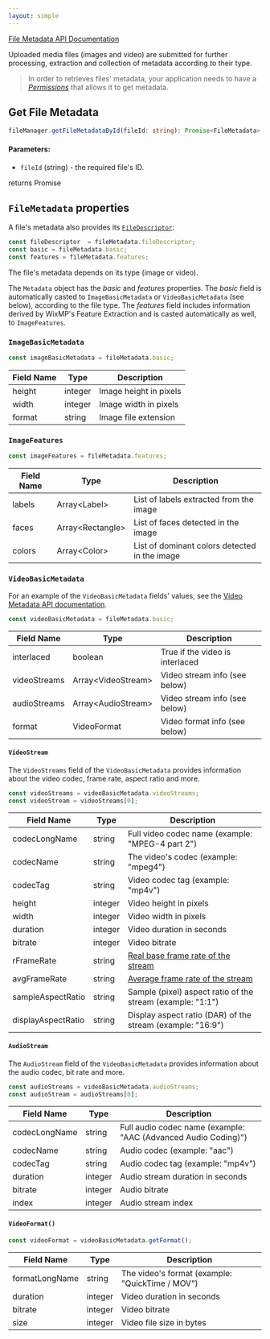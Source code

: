 ```yaml
---
layout: simple
---
```


[File Metadata API Documentation](https://support.wixmp.com/en/article/file-metadata)

Uploaded media files (images and video) are submitted for further processing, extraction and collection of metadata according to their type. 

> In order to retrieves files' metadata, your application needs to have a _[Permissions](https://support.wixmp.com/en/article/file-metadata#relevant-permission-settings)_
 that allows it to get metadata.

## Get File Metadata

```typescript
fileManager.getFileMetadataById(fileId: string): Promise<FileMetadata>
```
#### Parameters: 
- `fileId` (string) - the required file's ID.

returns Promise

## `FileMetadata` properties
A file's metadata also provides its [`FileDescriptor`](/file-Management#filedescriptor): 
```javascript
const fileDescriptor  = fileMetadata.fileDescriptor;
const basic = fileMetadata.basic;
const features = fileMetadata.features;
```
The file's metadata depends on its type (image or video).   
 
The `Metadata` object has the _basic_ and _features_ properties. The _basic_ field is automatically casted to `ImageBasicMetadata` or
 `VideoBasicMetadata` (see below), according to the file type.
The _features_ field includes information derived by WixMP's Feature Extraction and is casted automatically as well, to
 `ImageFeatures`. 



### `ImageBasicMetadata`
```javascript
const imageBasicMetadata = fileMetadata.basic;
```

| Field Name | Type      | Description            |
|------------|-----------| -----------------------|
| height     | integer   | Image height in pixels |
| width      | integer   | Image width in pixels  |
| format     | string    | Image file extension   |

### `ImageFeatures`
```javascript
const imageFeatures = fileMetadata.features;
```

| Field Name | Type              | Description                                     |
|------------|-------------------| ------------------------------------------------|
| labels     | Array\<Label>     | List of labels extracted from the image         |
| faces      | Array\<Rectangle> | List of faces detected in the image             |
| colors     | Array\<Color>     | List of dominant colors detected in the image   |


### `VideoBasicMetadata`
For an example of the `VideoBasicMetadata` fields' values, see the [Video Metadata API documentation](https://support.wixmp.com/en/article/file-metadata#video-metadata).

```javascript
const videoBasicMetadata = fileMetadata.basic;
```

| Field Name   | Type                | Description                     |
|--------------|---------------------| --------------------------------|
| interlaced   | boolean             | True if the video is interlaced |
| videoStreams | Array\<VideoStream> | Video stream info (see below)   |
| audioStreams | Array\<AudioStream> | Video stream info (see below)   |
| format       | VideoFormat         | Video format info (see below)   |


#### `VideoStream`

The `VideoStreams` field of the `VideoBasicMetadata` provides information about the video codec, frame rate, aspect ratio and more. 
```javascript
const videoStreams = videoBasicMetadata.videoStreams;
const videoStream = videoStreams[0];
```

| Field Name  | Type       | Description |
|-------------|------------| ------------|
| codecLongName | string    | Full video codec name (example: "MPEG-4 part 2") |
| codecName   | string     | The video's codec (example: "mpeg4") |
| codecTag    | string    | Video codec tag (example: "mp4v") |
| height      | integer    | Video height in pixels    |
| width       | integer    | Video width in pixels     |
| duration    | integer    | Video duration in seconds |
| bitrate     | integer    | Video bitrate             |
| rFrameRate  | string     | [Real base frame rate of the stream](https://ffmpeg.org/doxygen/2.7/structAVStream.html#ad63fb11cc1415e278e09ddc676e8a1ad)|
| avgFrameRate| string     | [Average frame rate of the stream](https://ffmpeg.org/doxygen/2.7/structAVStream.html#a946e1e9b89eeeae4cab8a833b482c1ad)|
| sampleAspectRatio| string| Sample (pixel) aspect ratio of the stream (example: "1:1")|
| displayAspectRatio| string| Display aspect ratio (DAR) of the stream (example: "16:9")|



#### `AudioStream`

The `AudioStream` field of the `VideoBasicMetadata` provides information about the audio codec, bit rate and more. 

```javascript
const audioStreams = videoBasicMetadata.audioStreams;
const audioStream = audioStreams[0];
```

| Field Name    | Type      | Description |
|---------------|-----------| ------------|
| codecLongName | string    | Full audio codec name (example: "AAC (Advanced Audio Coding)") |
| codecName     | string    | Audio codec (example: "aac") |
| codecTag      | string    | Audio codec tag (example: "mp4v") |
| duration      | integer   | Audio stream duration in seconds |
| bitrate       | integer   | Audio bitrate             |
| index         | integer   | Audio stream index        |


#### `VideoFormat()`
```javascript
const videoFormat = videoBasicMetadata.getFormat();
```

| Field Name     | Type      | Description |
|----------------|-----------| ------------|
| formatLongName | string    | The video's format (example: "QuickTime / MOV") |
| duration       | integer   | Video duration in seconds |
| bitrate        | integer   | Video bitrate             |
| size           | integer   | Video file size in bytes  |
